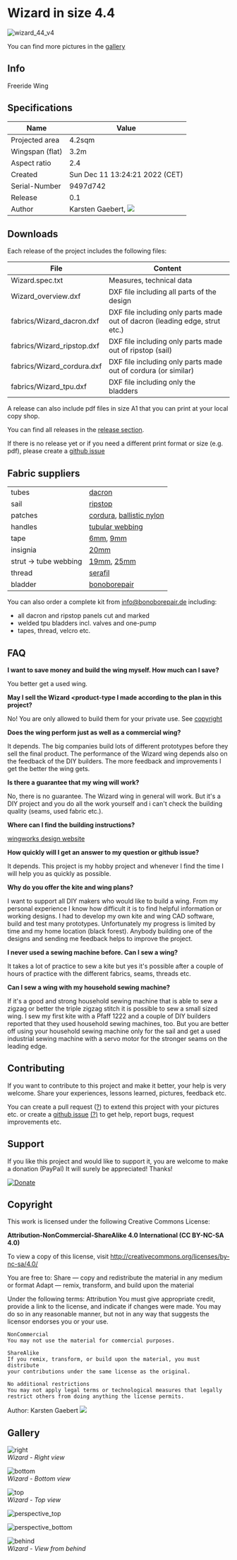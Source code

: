 # Wizard in size 4.4 #

![wizard_44_v4](https://github.com/wingworks/wizard_44_v4/blob/main/gallery/wizard_44_v4_front.png)

You can find more pictures in the [gallery](https://github.com/wingworks/Wizard/#gallery)

## Info ##


Freeride Wing


## Specifications ##

|Name|Value|
|--|--|
|Projected area|4.2sqm|
|Wingspan (flat)|3.2m|
|Aspect ratio|2.4|
|Created|Sun Dec 11 13:24:21 2022 (CET)|
|Serial-Number|9497d742|
|Release|0.1|
|Author|Karsten Gaebert, ![](https://github.com/wingworks/Wizard/blob/main/contact.gif)|

## Downloads ##

Each release of the project includes the following files:

|File|Content|
|--|--|
|Wizard.spec.txt|Measures, technical data|
|Wizard_overview.dxf|DXF file including all parts of the design|
|fabrics/Wizard_dacron.dxf|DXF file including only parts made out of dacron (leading edge, strut etc.)|
|fabrics/Wizard_ripstop.dxf|DXF file including only parts made out of ripstop (sail)|
|fabrics/Wizard_cordura.dxf|DXF file including only parts made out of cordura (or similar)|
|fabrics/Wizard_tpu.dxf|DXF file including only the bladders|

A release can also include pdf files in size A1 that you can print at your local copy shop. 

You can find all releases in the [release section](https://github.com/wingworks/Wizard/releases).

If there is no release yet or if you need a different print format or size (e.g. pdf), please create a [github issue](https://github.com/wingworks/Wizard/issues/new)

## Fabric suppliers ##

|||
|--|--|
|tubes|[dacron](https://www.extremtextil.de/en/search?sSearch=dacron)|
|sail|[ripstop](https://www.extremtextil.de/en/search?sSearch=ripstop+kite+polyester)|
|patches|[cordura](https://www.extremtextil.de/en/cordura-500den-tpu-coated-hf-weldable-370g-sqm.html), [ballistic nylon](https://www.extremtextil.de/en/ballistic-nylon-850den-ac-coated-390g-sqm.html)|
|handles|[tubular webbing](https://www.extremtextil.de/en/tubular-webbing-one-coloured-40mm.html)|
|tape|[6mm](https://www.extremtextil.de/en/double-sided-adhesive-tape-paper-carrier-6mm-x-50m.html), [9mm](https://www.extremtextil.de/en/double-sided-adhesive-tape-paper-carrier-9mm-x-50m.html)|
|insignia|[20mm](https://www.extremtextil.de/en/dacron-polyester-insignia-fabric-adhesive-tape-20mm-x-45m.html)|
|strut -> tube webbing|[19mm](https://www.extremtextil.de/en/twill-webbing-for-edgebinding-nylon-durable-19mm.html), [25mm](https://www.extremtextil.de/en/twill-webbing-for-edgebinding-nylon-durable-25mm.html)|
|thread|[serafil](https://www.extremtextil.de/en/search?sSearch=serafil)|
|bladder|[bonoborepair](https://bonoborepair.de/en/)|

You can also order a complete kit from <info@bonoborepair.de> including:

- all dacron and ripstop panels cut and marked
- welded tpu bladders incl. valves and one-pump
- tapes, thread, velcro etc.

## FAQ ##

**I want to save money and build the wing myself. How much can I save?**

You better get a used wing.

**May I sell the Wizard <product-type I made according to the plan in this project?**

No! You are only allowed to build them for your private use. See [copyright](https://github.com/wingworks/Wizard/#copyright)

**Does the wing perform just as well as a commercial wing?**

It depends. The big companies build lots of different prototypes before they sell the final product.
The performance of the Wizard wing depends also on the feedback of the DIY builders. The more feedback and improvements I get the better the wing gets.

**Is there a guarantee that my wing will work?**

No, there is no guarantee. The Wizard wing in general will work. But it's a DIY project and you do all the work yourself and i can't check the building quality (seams, used fabric etc.). 

**Where can I find the building instructions?**

[wingworks design website](http://www.wingworks-design.com)

**How quickly will I get an answer to my question or github issue?**

It depends. This project is my hobby project and whenever I find the time I will help you as quickly as possible.

**Why do you offer the kite and wing plans?**

I want to support all DIY makers who would like to build a wing. From my personal experience I know how difficult it is to find helpful information or working designs. I had to develop my own kite and wing CAD software, build and test many prototypes.
Unfortunately my progress is limited by time and my home location (black forest). Anybody building one of the designs and sending me feedback helps to improve the project.

**I never used a sewing machine before. Can I sew a wing?**

It takes a lot of practice to sew a kite but yes it's possible after a couple of hours of practice with the different fabrics, seams, threads etc.

**Can I sew a wing with my household sewing machine?**

If it's a good and strong household sewing machine that is able to sew a zigzag or better the triple zigzag stitch it is possible to sew a small sized wing. I sew my first kite with a Pfaff 1222 and a couple of DIY builders reported that they used household sewing machines, too. But you are better off using your household sewing machine only for the sail and get a used industrial sewing machine with a servo motor for the stronger seams on the leading edge.

## Contributing ##

If you want to contribute to this project and make it better, your help is very welcome. Share your experiences, lessons learned, pictures, feedback etc.

You can create a pull request ([?](https://docs.github.com/en/github/collaborating-with-pull-requests/proposing-changes-to-your-work-with-pull-requests/creating-a-pull-request)) to extend this project with your pictures etc. or create a [github issue](https://github.com/wingworks/Wizard/issues/new) [(?)](https://docs.github.com/en/issues/tracking-your-work-with-issues/creating-an-issue) to get help, report bugs, request improvements etc.

## Support ##

If you like this project and would like to support it, you are welcome to make a donation (PayPal)
It will surely be appreciated! Thanks!

[![Donate](https://www.paypalobjects.com/en_US/DK/i/btn/btn_donateCC_LG.gif)](https://www.paypal.com/cgi-bin/webscr?cmd=_s-xclick&hosted_button_id=S6NB4XW8WT5G8)

## Copyright ##

This work is licensed under the following Creative Commons License:

**Attribution-NonCommercial-ShareAlike 4.0 International (CC BY-NC-SA 4.0)** 

To view a copy of this license, visit
http://creativecommons.org/licenses/by-nc-sa/4.0/

You are free to:
    Share — copy and redistribute the material in any medium or format
    Adapt — remix, transform, and build upon the material

Under the following terms:
    Attribution
    You must give appropriate credit, provide a link to the license,
    and indicate if changes were made. You may do so in any reasonable manner,
    but not in any way that suggests the licensor endorses you or your use.

    NonCommercial
    You may not use the material for commercial purposes.

    ShareAlike
    If you remix, transform, or build upon the material, you must distribute 
    your contributions under the same license as the original. 
    
    No additional restrictions
    You may not apply legal terms or technological measures that legally 
    restrict others from doing anything the license permits. 

Author: Karsten Gaebert ![](https://github.com/wingworks/Wizard/blob/main/contact.gif)

## Gallery ##

![right](https://github.com/wingworks/wizard_44_v4/blob/main/gallery/wizard_44_v4_right.png)<br>
*Wizard - Right view*

![bottom](https://github.com/wingworks/wizard_44_v4/blob/main/gallery/wizard_44_v4_bottom.png)<br>
*Wizard - Bottom view*

![top](https://github.com/wingworks/wizard_44_v4/blob/main/gallery/wizard_44_v4_top.png)<br>
*Wizard - Top view*

![perspective_top](https://github.com/wingworks/wizard_44_v4/blob/main/gallery/wizard_44_v4_perspective_top.png)<br>

![perspective_bottom](https://github.com/wingworks/wizard_44_v4/blob/main/gallery/wizard_44_v4_perspective_bottom.png)<br>

![behind](https://github.com/wingworks/wizard_44_v4/blob/main/gallery/wizard_44_v4_behind.png)<br>
*Wizard - View from behind*

